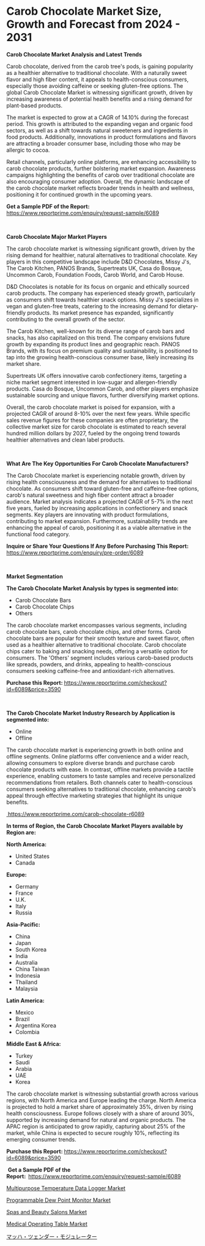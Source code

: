 <p><h1>Carob Chocolate Market Size, Growth and Forecast from 2024 - 2031</h1></p><p><strong>Carob Chocolate Market Analysis and Latest Trends</strong></p>
<p><p>Carob chocolate, derived from the carob tree's pods, is gaining popularity as a healthier alternative to traditional chocolate. With a naturally sweet flavor and high fiber content, it appeals to health-conscious consumers, especially those avoiding caffeine or seeking gluten-free options. The global Carob Chocolate Market is witnessing significant growth, driven by increasing awareness of potential health benefits and a rising demand for plant-based products.</p><p>The market is expected to grow at a CAGR of 14.10% during the forecast period. This growth is attributed to the expanding vegan and organic food sectors, as well as a shift towards natural sweeteners and ingredients in food products. Additionally, innovations in product formulations and flavors are attracting a broader consumer base, including those who may be allergic to cocoa.</p><p>Retail channels, particularly online platforms, are enhancing accessibility to carob chocolate products, further bolstering market expansion. Awareness campaigns highlighting the benefits of carob over traditional chocolate are also encouraging consumer adoption. Overall, the dynamic landscape of the carob chocolate market reflects broader trends in health and wellness, positioning it for continued growth in the upcoming years.</p></p>
<p><strong>Get a Sample PDF of the Report:&nbsp;</strong> <a href="https://www.reportprime.com/enquiry/request-sample/6089">https://www.reportprime.com/enquiry/request-sample/6089</a></p>
<p>&nbsp;</p>
<p><strong>Carob Chocolate Major Market Players</strong></p>
<p><p>The carob chocolate market is witnessing significant growth, driven by the rising demand for healthier, natural alternatives to traditional chocolate. Key players in this competitive landscape include D&D Chocolates, Missy J's, The Carob Kitchen, PANOS Brands, Supertreats UK, Casa do Bosque, Uncommon Carob, Foundation Foods, Carob World, and Carob House.</p><p>D&D Chocolates is notable for its focus on organic and ethically sourced carob products. The company has experienced steady growth, particularly as consumers shift towards healthier snack options. Missy J's specializes in vegan and gluten-free treats, catering to the increasing demand for dietary-friendly products. Its market presence has expanded, significantly contributing to the overall growth of the sector.</p><p>The Carob Kitchen, well-known for its diverse range of carob bars and snacks, has also capitalized on this trend. The company envisions future growth by expanding its product lines and geographic reach. PANOS Brands, with its focus on premium quality and sustainability, is positioned to tap into the growing health-conscious consumer base, likely increasing its market share.</p><p>Supertreats UK offers innovative carob confectionery items, targeting a niche market segment interested in low-sugar and allergen-friendly products. Casa do Bosque, Uncommon Carob, and other players emphasize sustainable sourcing and unique flavors, further diversifying market options.</p><p>Overall, the carob chocolate market is poised for expansion, with a projected CAGR of around 8-10% over the next few years. While specific sales revenue figures for these companies are often proprietary, the collective market size for carob chocolate is estimated to reach several hundred million dollars by 2027, fueled by the ongoing trend towards healthier alternatives and clean label products.</p></p>
<p>&nbsp;</p>
<p><strong>What Are The Key Opportunities For Carob Chocolate Manufacturers?</strong></p>
<p><p>The Carob Chocolate market is experiencing notable growth, driven by rising health consciousness and the demand for alternatives to traditional chocolate. As consumers shift toward gluten-free and caffeine-free options, carob's natural sweetness and high fiber content attract a broader audience. Market analysis indicates a projected CAGR of 5-7% in the next five years, fueled by increasing applications in confectionery and snack segments. Key players are innovating with product formulations, contributing to market expansion. Furthermore, sustainability trends are enhancing the appeal of carob, positioning it as a viable alternative in the functional food category.</p></p>
<p><strong>Inquire or Share Your Questions If Any Before Purchasing This Report:</strong> <a href="https://www.reportprime.com/enquiry/pre-order/6089">https://www.reportprime.com/enquiry/pre-order/6089</a></p>
<p>&nbsp;</p>
<p><strong>Market Segmentation</strong></p>
<p><strong>The Carob Chocolate Market Analysis by types is segmented into:</strong></p>
<p><ul><li>Carob Chocolate Bars</li><li>Carob Chocolate Chips</li><li>Others</li></ul></p>
<p><p>The carob chocolate market encompasses various segments, including carob chocolate bars, carob chocolate chips, and other forms. Carob chocolate bars are popular for their smooth texture and sweet flavor, often used as a healthier alternative to traditional chocolate. Carob chocolate chips cater to baking and snacking needs, offering a versatile option for consumers. The 'Others' segment includes various carob-based products like spreads, powders, and drinks, appealing to health-conscious consumers seeking caffeine-free and antioxidant-rich alternatives.</p></p>
<p><strong>Purchase this Report:&nbsp;</strong><a href="https://www.reportprime.com/checkout?id=6089&price=3590">https://www.reportprime.com/checkout?id=6089&price=3590</a></p>
<p>&nbsp;</p>
<p><strong>The Carob Chocolate Market Industry Research by Application is segmented into:</strong></p>
<p><ul><li>Online</li><li>Offline</li></ul></p>
<p><p>The carob chocolate market is experiencing growth in both online and offline segments. Online platforms offer convenience and a wider reach, allowing consumers to explore diverse brands and purchase carob chocolate products with ease. In contrast, offline markets provide a tactile experience, enabling customers to taste samples and receive personalized recommendations from retailers. Both channels cater to health-conscious consumers seeking alternatives to traditional chocolate, enhancing carob's appeal through effective marketing strategies that highlight its unique benefits.</p></p>
<p><a href="https://www.reportprime.com/carob-chocolate-r6089">&nbsp;https://www.reportprime.com/carob-chocolate-r6089</a></p>
<p><strong>In terms of Region, the Carob Chocolate Market Players available by Region are:</strong></p>
<p>
    <p> <strong> North America: </strong>
        <ul>
            <li>United States</li>
            <li>Canada</li>
        </ul>
        </p> 
    <p> <strong> Europe: </strong>
        <ul>
            <li>Germany</li>
            <li>France</li>
            <li>U.K.</li>
            <li>Italy</li>
            <li>Russia</li>
        </ul>
        </p> 
    <p> <strong> Asia-Pacific: </strong>
        <ul>
            <li>China</li>
            <li>Japan</li>
            <li>South Korea</li>
            <li>India</li>
            <li>Australia</li>
            <li>China Taiwan</li>
            <li>Indonesia</li>
            <li>Thailand</li>
            <li>Malaysia</li>
        </ul>
        </p> 
    <p> <strong> Latin America: </strong>
        <ul>
            <li>Mexico</li>
            <li>Brazil</li>
            <li>Argentina Korea</li>
            <li>Colombia</li>
        </ul>
        </p> 
    <p> <strong> Middle East & Africa: </strong>
        <ul>
            <li>Turkey</li>
            <li>Saudi</li>
            <li>Arabia</li>
            <li>UAE</li>
            <li>Korea</li>
        </ul>
    </p>
    </p>
<p><p>The carob chocolate market is witnessing substantial growth across various regions, with North America and Europe leading the charge. North America is projected to hold a market share of approximately 35%, driven by rising health consciousness. Europe follows closely with a share of around 30%, supported by increasing demand for natural and organic products. The APAC region is anticipated to grow rapidly, capturing about 25% of the market, while China is expected to secure roughly 10%, reflecting its emerging consumer trends.</p></p>
<p><strong>Purchase this Report: </strong><a href="https://www.reportprime.com/checkout?id=6089&price=3590">https://www.reportprime.com/checkout?id=6089&price=3590</a></p>
<p>&nbsp;<strong>Get a Sample PDF of the Report:&nbsp;&nbsp;</strong><a href="https://www.reportprime.com/enquiry/request-sample/6089">https://www.reportprime.com/enquiry/request-sample/6089</a></p>
<p><strong></strong></p>
<p><p><a href="https://issuu.com/reportprime-2/docs/multipurpose-temperature-data-logge_5782ca76271447">Multipurpose Temperature Data Logger Market</a></p><p><a href="https://issuu.com/reportprime-2/docs/programmable-dew-point-monitor-mark_7363220a790fc5">Programmable Dew Point Monitor Market</a></p><p><a href="https://www.linkedin.com/pulse/global-spas-beauty-salons-market-trends-forecasts-strategic-bvxaf?trackingId=Nvv8oXTNR8%2By6NvDOACAAQ%3D%3D">Spas and Beauty Salons Market</a></p><p><a href="https://medium.com/@carlahoustonh51/future-trends-in-global-medical-operating-table-market-market-insights-and-analysis-from-2024-to-f2bd066457f6">Medical Operating Table Market</a></p><p><a href="https://medium.com/@opalkilback2023/%E3%83%9E%E3%83%83%E3%83%8F-%E3%83%84%E3%82%A7%E3%83%B3%E3%83%80%E3%83%BC%E3%83%A2%E3%82%B8%E3%83%A5%E3%83%AC%E3%83%BC%E3%82%BF%E5%B8%82%E5%A0%B4%E3%81%AE%E3%82%B5%E3%82%A4%E3%82%BA-%E3%82%B7%E3%82%A7%E3%82%A2-%E3%83%88%E3%83%AC%E3%83%B3%E3%83%89%E5%88%86%E6%9E%90%E3%83%AC%E3%83%9D%E3%83%BC%E3%83%88-%E3%82%A8%E3%83%B3%E3%83%89%E3%83%A6%E3%83%BC%E3%82%B9-%E3%82%B7%E3%83%B3%E3%82%B0%E3%83%AB%E3%83%A2%E3%83%BC%E3%83%89%E5%85%89%E3%83%95%E3%82%A1%E3%82%A4%E3%83%90%E3%83%BC-%E3%83%9E%E3%83%AB%E3%83%81%E3%83%A2%E3%83%BC%E3%83%89%E5%85%89%E3%83%95%E3%82%A1%E3%82%A4%E3%83%90%E3%83%BC-%E3%83%97%E3%83%A9%E3%82%B9%E3%83%81%E3%83%83%E3%82%AF%E5%85%89%E3%83%95%E3%82%A1%E3%82%A4%E3%83%90%E3%83%BC-%E5%8E%9F%E6%9D%90%E6%96%99%E5%88%A5-2031%E5%B9%B4%E3%81%BE%E3%81%A7%E3%81%AE%E4%BA%88%E6%B8%AC-593af311131c">マッハ・ツェンダー・モジュレーター</a></p></p>